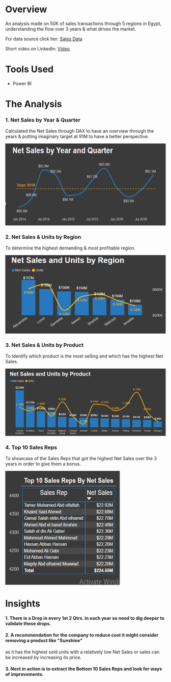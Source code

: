 # Overview
  An analysis made on 50K of sales transactions through 5 regions in Egypt, understanding the flow over 3 years & what drives the market.
  
  For data source click her: [Sales Data](/Source_Data/)

  Short video on LinkedIn: [Video](https://bit.ly/3WQ5XBZ)

# Tools Used
  * Power BI

# The Analysis

  ### 1. Net Sales by Year & Quarter
  
  Calculated the Net Sales through DAX to have an overview through the years & putting imaginary target at 91M to have a better perspective.

  ![](Images/1_Net_Sales_by_Yr_&_Qtr.PNG)
  
  ### 2. Net Sales & Units by Region

  To determine the highest demanding & most profitable region.
  
  ![](Images/2_Net_Sales_&_Units_by_Region.png)
  
  ### 3. Net Sales & Units by Product

  To Identify which product is the most selling and which has the highest Net Sales.
  
  ![](Images/3_Net_Sales_&_Units_by_Product.png)
  
  ### 4. Top 10 Sales Reps

  To showcase of the Sales Reps that got the highest Net Sales over the 3 years in order to give them a bonus.
  
  ![](Images/4_Top_10_Sales_Reps.PNG)

  # Insights

  #### 1. There is a Drop in every 1st 2 Qtrs. in each year so need to dig deeper to validate these drops.
  #### 2. A recommendation for the company to reduce cost it might consider removing a product like "Sunshine" 
  as it has the highest sold units with a relatively low Net Sales or sales can be increased by increasing its price.
  #### 3. Next in action is to extract the Bottom 10 Sales Reps and look for ways of improvements.
